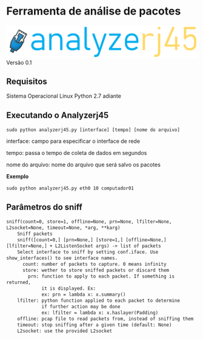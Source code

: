 # Ferramenta de análise de pacotes
![Imagem](/imagem/logo.PNG)
Versão 0.1

## Requisitos

Sistema Operacional Linux
Python 2.7 adiante

## Executando o Analyzerj45

```
sudo python analyzerj45.py [interface] [tempo] [nome do arquivo]
```
interface: campo para especificar o interface de rede

tempo: passa o tempo de coleta de dados em segundos

nome do arquivo: nome do arquivo que será salvo os pacotes

**Exemplo**
```
sudo python analyzerj45.py eth0 10 computador01
```

## Parâmetros do sniff 
```
sniff(count=0, store=1, offline=None, prn=None, lfilter=None, L2socket=None, timeout=None, *arg, **karg)
    Sniff packets
    sniff([count=0,] [prn=None,] [store=1,] [offline=None,] [lfilter=None,] + L2ListenSocket args) -> list of packets
    Select interface to sniff by setting conf.iface. Use show_interfaces() to see interface names.
      count: number of packets to capture. 0 means infinity
      store: wether to store sniffed packets or discard them
        prn: function to apply to each packet. If something is returned,
             it is displayed. Ex:
             ex: prn = lambda x: x.summary()
    lfilter: python function applied to each packet to determine
             if further action may be done
             ex: lfilter = lambda x: x.haslayer(Padding)
    offline: pcap file to read packets from, instead of sniffing them
    timeout: stop sniffing after a given time (default: None)
    L2socket: use the provided L2socket
```
